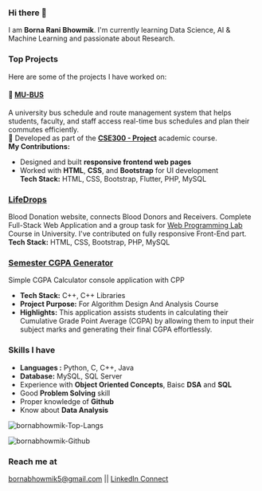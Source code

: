 ### Hi there 👋

I am <strong>Borna Rani Bhowmik</strong>. I'm currently learning Data Science, AI & Machine Learning and passionate about Research. <strong></strong> 

### Top Projects
Here are some of the projects I have worked on:

#### 🔗 [MU-BUS](https://github.com/mdyasinahmed/MU-Bus)  
A university bus schedule and route management system that helps students, faculty, and staff access real-time bus schedules and plan their commutes efficiently.  
📌 Developed as part of the **[CSE300 - Project](https://github.com/bornabhowmik/CSE-Project_300)** academic course.  
**My Contributions:**  
- Designed and built **responsive frontend web pages**  
- Worked with **HTML**, **CSS**, and **Bootstrap** for UI development  
**Tech Stack:** HTML, CSS, Bootstrap, Flutter, PHP, MySQL

### [LifeDrops](https://bcoderapp.github.io/LifeDrops/)
Blood Donation website, connects Blood Donors and Receivers. Complete Full-Stack Web Application and a group task for [Web Programming Lab](https://github.com/bornabhowmik/CSE-323-Web-Programming) Course in University. I've contributed on fully responsive Front-End part. <br>
**Tech Stack:** HTML, CSS, Bootstrap, PHP, MySQL

### [Semester CGPA Generator](https://github.com/bornabhowmik/semester-cgpa-generator)
Simple CGPA Calculator console application with CPP
- **Tech Stack:** C++, C++ Libraries
- **Project Purpose:** For Algorithm Design And Analysis Course
- **Highlights:** This application assists students in calculating their Cumulative Grade Point Average (CGPA) by allowing them to input their subject marks and generating their final CGPA effortlessly.

### Skills I have
- **Languages :** Python, C, C++, Java
- **Database:** MySQL, SQL Server
- Experience with **Object Oriented Concepts**, Baisc **DSA** and **SQL**
- Good **Problem Solving** skill 
- Proper knowledge of **Github**
- Know about **Data Analysis**

<p align="left"> <img src="https://github-readme-stats.vercel.app/api/top-langs/?username=bornabhowmik&layout=compact" alt="bornabhowmik-Top-Langs" /> </p>

<img src="https://github-readme-stats.vercel.app/api?username=bornabhowmik&show_icons=true" alt="bornabhowmik-Github" />

### Reach me at
bornabhowmik5@gmail.com || [LinkedIn Connect](https://www.linkedin.com/in/bornabhowmik/)

<!--
[![GitHub Streak](https://streak-stats.demolab.com/?user=bornabhowmik&theme=dark&hide_border=true)](https://git.io/streak-stats)
-->
